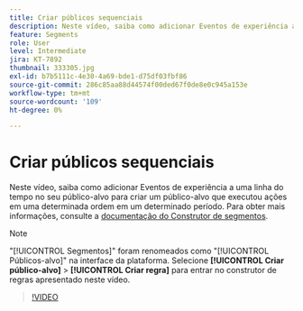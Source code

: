 ```yaml
---
title: Criar públicos sequenciais
description: Neste vídeo, saiba como adicionar Eventos de experiência a uma linha do tempo no seu público-alvo para criar um público-alvo que executou ações em uma determinada ordem em um determinado período.
feature: Segments
role: User
level: Intermediate
jira: KT-7892
thumbnail: 333305.jpg
exl-id: b7b5111c-4e30-4a69-bde1-d75df03fbf86
source-git-commit: 286c85aa88d44574f00ded67f0de8e0c945a153e
workflow-type: tm+mt
source-wordcount: '109'
ht-degree: 0%

---
```


# Criar públicos sequenciais

Neste vídeo, saiba como adicionar Eventos de experiência a uma linha do tempo no seu público-alvo para criar um público-alvo que executou ações em uma determinada ordem em um determinado período. Para obter mais informações, consulte a [documentação do Construtor de segmentos](https://experienceleague.adobe.com/docs/experience-platform/segmentation/ui/segment-builder.html?lang=pt-br).

>[!NOTE]
>
> &quot;[!UICONTROL Segmentos]&quot; foram renomeados como &quot;[!UICONTROL Públicos-alvo]&quot; na interface da plataforma. Selecione **[!UICONTROL Criar público-alvo]** > **[!UICONTROL Criar regra]** para entrar no construtor de regras apresentado neste vídeo.

>[!VIDEO](https://video.tv.adobe.com/v/333305/?learn=on&enablevpops)

